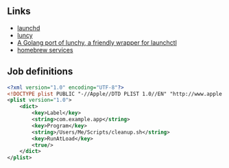 Links
---
- [launchd](http://launchd.info/)
- [luncy](https://github.com/eddiezane/lunchy)
- [A Golang port of lunchy, a friendly wrapper for launchctl](https://github.com/bennylope/houston)
- [homebrew services](https://github.com/AdamEdgett/homebrew-services)

Job definitions
---
```xml
<?xml version="1.0" encoding="UTF-8"?>
<!DOCTYPE plist PUBLIC "-//Apple//DTD PLIST 1.0//EN" "http://www.apple.com/DTDs/PropertyList-1.0.dtd">
<plist version="1.0">
	<dict>
		<key>Label</key>
		<string>com.example.app</string>
		<key>Program</key>
		<string>/Users/Me/Scripts/cleanup.sh</string>
		<key>RunAtLoad</key>
		<true/>
	</dict>
</plist>
```

